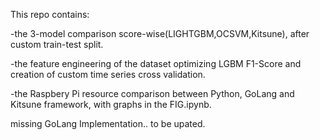 This repo contains:

-the 3-model comparison score-wise(LIGHTGBM,OCSVM,Kitsune), after custom train-test split.

-the feature engineering of the dataset optimizing LGBM F1-Score and creation of custom time series cross validation.

-the Raspbery Pi resource comparison between Python, GoLang and Kitsune framework, with graphs in the FIG.ipynb.

missing GoLang Implementation.. to be upated.

